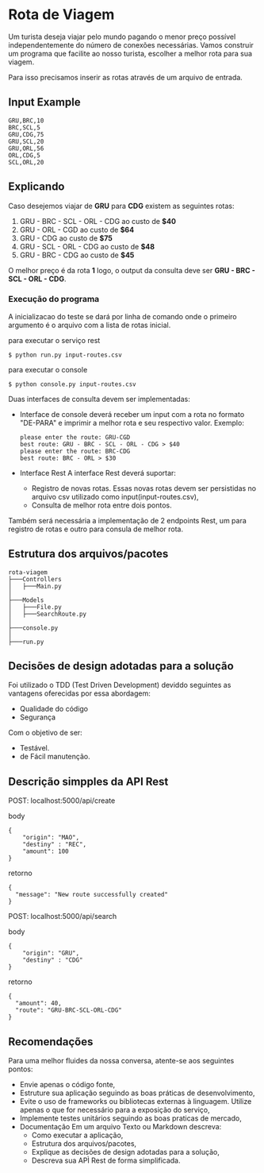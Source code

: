 # Rota de Viagem #

Um turista deseja viajar pelo mundo pagando o menor preço possível independentemente do número de conexões necessárias.
Vamos construir um programa que facilite ao nosso turista, escolher a melhor rota para sua viagem.

Para isso precisamos inserir as rotas através de um arquivo de entrada.

## Input Example ##
```csv
GRU,BRC,10
BRC,SCL,5
GRU,CDG,75
GRU,SCL,20
GRU,ORL,56
ORL,CDG,5
SCL,ORL,20
```

## Explicando ## 
Caso desejemos viajar de **GRU** para **CDG** existem as seguintes rotas:

1. GRU - BRC - SCL - ORL - CDG ao custo de **$40**
2. GRU - ORL - CGD ao custo de **$64**
3. GRU - CDG ao custo de **$75**
4. GRU - SCL - ORL - CDG ao custo de **$48**
5. GRU - BRC - CDG ao custo de **$45**

O melhor preço é da rota **1** logo, o output da consulta deve ser **GRU - BRC - SCL - ORL - CDG**.

### Execução do programa ###
A inicializacao do teste se dará por linha de comando onde o primeiro argumento é o arquivo com a lista de rotas inicial.

para executar o serviço rest
```shell
$ python run.py input-routes.csv
```

para executar o console
```shell
$ python console.py input-routes.csv
```

Duas interfaces de consulta devem ser implementadas:
- Interface de console deverá receber um input com a rota no formato "DE-PARA" e imprimir a melhor rota e seu respectivo valor.
  Exemplo:
  ```shell
  please enter the route: GRU-CGD
  best route: GRU - BRC - SCL - ORL - CDG > $40
  please enter the route: BRC-CDG
  best route: BRC - ORL > $30
  ```

- Interface Rest
    A interface Rest deverá suportar:
    - Registro de novas rotas. Essas novas rotas devem ser persistidas no arquivo csv utilizado como input(input-routes.csv),
    - Consulta de melhor rota entre dois pontos.

Também será necessária a implementação de 2 endpoints Rest, um para registro de rotas e outro para consula de melhor rota.

## Estrutura dos arquivos/pacotes ##
```
rota-viagem
├───Controllers
│   ├───Main.py
│
├───Models
│   ├───File.py
│   ├───SearchRoute.py
│
├───console.py
│
├───run.py
```

## Decisões de design adotadas para a solução ##
Foi utilizado o TDD (Test Driven Development) deviddo seguintes as vantagens oferecidas por essa abordagem:
- Qualidade do código 
- Segurança

Com o objetivo de ser:
- Testável.
- de Fácil manutenção.

## Descrição simpples da API Rest ##
POST: localhost:5000/api/create 

body
```shell
{
    "origin": "MAO",
    "destiny" : "REC",
    "amount": 100
}
```
retorno
```shell
{
  "message": "New route successfully created"
}
```

POST: localhost:5000/api/search 

body
```shell
{
    "origin": "GRU",
    "destiny" : "CDG"
}
```
retorno
```shell
{
  "amount": 40,
  "route": "GRU-BRC-SCL-ORL-CDG"
}
```


## Recomendações ##
Para uma melhor fluides da nossa conversa, atente-se aos seguintes pontos:

* Envie apenas o código fonte,
* Estruture sua aplicação seguindo as boas práticas de desenvolvimento,
* Evite o uso de frameworks ou bibliotecas externas à linguagem. Utilize apenas o que for necessário para a exposição do serviço,
* Implemente testes unitários seguindo as boas praticas de mercado,
* Documentação
  Em um arquivo Texto ou Markdown descreva:
  * Como executar a aplicação,
  * Estrutura dos arquivos/pacotes,
  * Explique as decisões de design adotadas para a solução,
  * Descreva sua APÌ Rest de forma simplificada.
